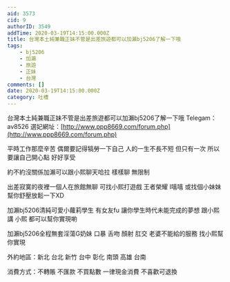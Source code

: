 ```yaml
---
aid: 3573
cid: 9
authorID: 3549
addTime: 2020-03-19T14:15:00.000Z
title: 台灣本土純兼職正妹不管是出差旅遊都可以加瀨bj5206了解一下哦
tags:
    - bj5206
    - 加瀨
    - 旅遊
    - 正妹
    - 台灣
comments: []
date: 2020-03-19T14:15:00.000Z
category: 吐槽
---
```


台灣本土純兼職正妹不管是出差旅遊都可以加瀨bj5206了解一下哦 Telegam：av8526 選妃網址：[http://www.ppp8669.com/forum.php](http://www.ppp8669.com/forum.php)

平時工作那麼辛苦 偶爾要記得犒勞一下自己 人的一生不長不短 但只有一次 所以要讓自己開心點 好好享受

約不約沒關係加瀨可以跟小熙聊天哈拉 樣樣聊 無限制

出差寂寞的夜裡一個人在旅館無聊 可找小熙打遊戲 王者榮耀 I嘻嘻 或找個小妹妹幫你舒壓放鬆一下XD

加瀨bj5206清純可愛小蘿莉學生 有女友fu 讓你學生時代未能完成的夢想 跟小熙講 小熙 都可以幫你實現喲

加瀨bj5206全程無套淫蕩G奶妹 口暴 舌吻 顏射 肛交 老婆不能給的服務 找小熙幫你實現

外約地區：新北 台北 新竹 台中 彰化 南頭 高雄 台南

消費方式：不轉賬 不匯款 不買點數 一律現金消費 不喜歡可退換
